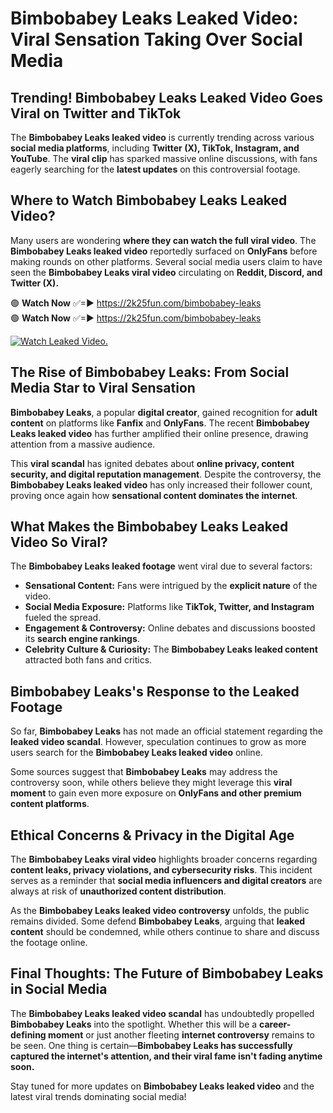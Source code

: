 # Bimbobabey Leaks Leaked Video: Viral Sensation Taking Over Social Media

## **Trending! Bimbobabey Leaks Leaked Video Goes Viral on Twitter and TikTok**
The **Bimbobabey Leaks leaked video** is currently trending across various **social media platforms**, including **Twitter (X), TikTok, Instagram, and YouTube**. The **viral clip** has sparked massive online discussions, with fans eagerly searching for the **latest updates** on this controversial footage.

## **Where to Watch Bimbobabey Leaks Leaked Video?**
Many users are wondering **where they can watch the full viral video**. The **Bimbobabey Leaks leaked video** reportedly surfaced on **OnlyFans** before making rounds on other platforms. Several social media users claim to have seen the **Bimbobabey Leaks viral video** circulating on **Reddit, Discord, and Twitter (X).**

🟢 **Watch Now** ✅=► https://2k25fun.com/bimbobabey-leaks  
🟢 **Watch Now** ✅=► https://2k25fun.com/bimbobabey-leaks  

[![Watch Leaked Video.](https://miro.medium.com/v2/resize:fit:828/format:webp/1*cilzJN44JGOrTw9NJCrNHA.gif "Watch Leaked Video")](https://2k25fun.com/bimbobabey-leaks)

## **The Rise of Bimbobabey Leaks: From Social Media Star to Viral Sensation**
**Bimbobabey Leaks**, a popular **digital creator**, gained recognition for **adult content** on platforms like **Fanfix** and **OnlyFans**. The recent **Bimbobabey Leaks leaked video** has further amplified their online presence, drawing attention from a massive audience.

This **viral scandal** has ignited debates about **online privacy, content security, and digital reputation management**. Despite the controversy, the **Bimbobabey Leaks leaked video** has only increased their follower count, proving once again how **sensational content dominates the internet**.

## **What Makes the Bimbobabey Leaks Leaked Video So Viral?**
The **Bimbobabey Leaks leaked footage** went viral due to several factors:
- **Sensational Content:** Fans were intrigued by the **explicit nature** of the video.
- **Social Media Exposure:** Platforms like **TikTok, Twitter, and Instagram** fueled the spread.
- **Engagement & Controversy:** Online debates and discussions boosted its **search engine rankings**.
- **Celebrity Culture & Curiosity:** The **Bimbobabey Leaks leaked content** attracted both fans and critics.

## **Bimbobabey Leaks's Response to the Leaked Footage**
So far, **Bimbobabey Leaks** has not made an official statement regarding the **leaked video scandal**. However, speculation continues to grow as more users search for the **Bimbobabey Leaks leaked video** online.

Some sources suggest that **Bimbobabey Leaks** may address the controversy soon, while others believe they might leverage this **viral moment** to gain even more exposure on **OnlyFans and other premium content platforms**.

## **Ethical Concerns & Privacy in the Digital Age**
The **Bimbobabey Leaks viral video** highlights broader concerns regarding **content leaks, privacy violations, and cybersecurity risks**. This incident serves as a reminder that **social media influencers and digital creators** are always at risk of **unauthorized content distribution**.

As the **Bimbobabey Leaks leaked video controversy** unfolds, the public remains divided. Some defend **Bimbobabey Leaks**, arguing that **leaked content** should be condemned, while others continue to share and discuss the footage online.

## **Final Thoughts: The Future of Bimbobabey Leaks in Social Media**
The **Bimbobabey Leaks leaked video scandal** has undoubtedly propelled **Bimbobabey Leaks** into the spotlight. Whether this will be a **career-defining moment** or just another fleeting **internet controversy** remains to be seen. One thing is certain—**Bimbobabey Leaks has successfully captured the internet's attention, and their viral fame isn't fading anytime soon.**

Stay tuned for more updates on **Bimbobabey Leaks leaked video** and the latest viral trends dominating social media!